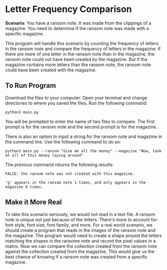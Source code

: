 # Letter Frequency Comparison

**Scenario**: You have a ransom note. It was made from the clippings of a magazine. You need to determine if the ransom note was made with a specific magazine. 

This program will handle this scenario by counting the frequency of letters in the ransom note and compare the frequency of letters in the magazine. If there are more of one letter in the ransom note than in the magazine, the ransom note could not have been created by the magazine. But if the magazine contains more letters than the ransom note, the ransom note could have been created with the magazine. 

## To Run Program

Download the files to your computer. Open your terminal and change directories to where you saved the files. Run the following command:

`python3 main.py`

You will be prompted to enter the name of two files to compare. The first prompt is for the ransom note and the second prompt is for the magazine.

There is also an option to input a string for the ransom note and magazine in the command line. Use the following command to do so:

`python3 main.py --ransom "Give me all the money" --magazine "Wow, look at all of this money laying around"`

The previous command returns the following results:

```
FALSE: the ransom note was not created with this magazine.

'g' appears in the ransom note 1 times, and only appears in the magazine 0 times.
```

## Make it More Real

To take this scenario seriously, we would not read in a text file. A ransom note is unique not just because of the letters. There's more to account for: font style, font size, font family, and more. For a real world scenario, we should create a program that reads in the images of the ransom note and the magazine. The program would need to create a shape around the letters matching the shapes in the ransome note and record the pixel values in a matrix. Now we can compare the collection created from the ransom note against the collection created from the magazine. This would give us the best chance of knowing if a ransom note was created from a specific magazine.
